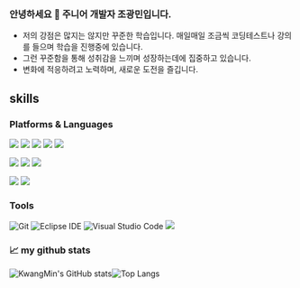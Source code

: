 ### 안녕하세요 👋 주니어 개발자 조광민입니다.

- 저의 강점은 많지는 않지만 꾸준한 학습입니다. 매일매일 조금씩 코딩테스트나 강의를 들으며 학습을 진행중에 있습니다.
- 그런 꾸준함을 통해 성취감을 느끼며 성장하는데에 집중하고 있습니다.
- 변화에 적응하려고 노력하며, 새로운 도전을 즐깁니다.

<!--
**k-mini/k-mini** is a ✨ _special_ ✨ repository because its `README.md` (this file) appears on your GitHub profile.

Here are some ideas to get you started:

- 🔭 I’m currently working on ...
- 🌱 I’m currently learning ...
- 👯 I’m looking to collaborate on ...
- 🤔 I’m looking for help with ...
- 💬 Ask me about ...
- 📫 How to reach me: ...
- 😄 Pronouns: ...
- ⚡ Fun fact: ...
-->


## skills

### Platforms & Languages

<img src="https://img.shields.io/badge/JAVA-007396?style=for-the-badge&logo=java&logoColor=white"> <img src="https://img.shields.io/badge/Spring-6DB33F?style=for-the-badge&logo=Spring&logoColor=white"> 
<img src="https://img.shields.io/badge/Spring Boot-6DB33F?style=for-the-badge&logo=Spring Boot&logoColor=white">
<img src="https://img.shields.io/badge/JPA-59666C?style=for-the-badge&logo=Hibernate&logoColor=white">
<img src="https://img.shields.io/badge/Thymeleaf-005F0F?style=for-the-badge&logo=Thymeleaf&logoColor=white">

<img src="https://img.shields.io/badge/javascript-F7DF1E?style=for-the-badge&logo=javascript&logoColor=black"> <img src="https://img.shields.io/badge/html-E34F26?style=for-the-badge&logo=html5&logoColor=white">
<img src="https://img.shields.io/badge/css-1572B6?style=for-the-badge&logo=css3&logoColor=white">

<img src="https://img.shields.io/badge/mysql-4479A1?style=for-the-badge&logo=mysql&logoColor=white"> <img src="https://img.shields.io/badge/aws-232F3E?style=for-the-badge&logo=amazonaws&logoColor=white">

### Tools
![Git](https://img.shields.io/badge/Git-F05032.svg?&style=for-the-badge&logo=Git&logoColor=white)
![Eclipse IDE](https://img.shields.io/badge/Eclipse%20IDE-2C2255.svg?&style=for-the-badge&logo=Eclipse%20IDE&logoColor=white)
![Visual Studio Code](https://img.shields.io/badge/Visual%20Studio%20Code-007ACC.svg?&style=for-the-badge&logo=Visual%20Studio%20Code&logoColor=white)
<img src="https://img.shields.io/badge/IntelliJ IDEA-232F3E?style=for-the-badge&logo=IntelliJ IDEA&logoColor=white"> 


### 📈 my github stats 
<div style="display: flex;">
  <img src="https://github-readme-stats.vercel.app/api?username=k-mini&show_icons=true&theme=cobalt" alt="KwangMin's GitHub stats" 
       />
  <img src="https://github-readme-stats.vercel.app/api/top-langs/?username=k-mini" alt="Top Langs" />
</div>



